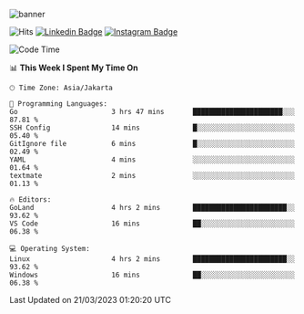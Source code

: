 ![banner](https://readme-typing-svg.herokuapp.com/?lines=Hello,+There!+👋;This+is+ryanbekhen....;Nice+to+meet+you!&center=false)

![Hits](https://hits.seeyoufarm.com/api/count/incr/badge.svg?url=https%3A%2F%2Fgithub.com%2Fryanbekhen%2Fhit-counter&count_bg=%2379C83D&title_bg=%23555555&icon=github.svg&icon_color=%23E7E7E7&title=Provile+views&edge_flat=true)
[![Linkedin Badge](https://img.shields.io/badge/-LinkedIn-0e76a8?style=flat-square&logo=Linkedin&logoColor=white)](https://linkedin.com/in/ryanbekhen)
[![Instagram Badge](https://img.shields.io/badge/-Instagram-e4405f?style=flat-square&logo=Instagram&logoColor=white)](https://instagram.com/ryanbekhen.dev/)

<!--START_SECTION:waka-->
![Code Time](http://img.shields.io/badge/Code%20Time-207%20hrs%2044%20mins-blue)

📊 **This Week I Spent My Time On** 

```text
🕑︎ Time Zone: Asia/Jakarta

💬 Programming Languages: 
Go                       3 hrs 47 mins       ██████████████████████░░░   87.81 % 
SSH Config               14 mins             █░░░░░░░░░░░░░░░░░░░░░░░░   05.40 % 
GitIgnore file           6 mins              █░░░░░░░░░░░░░░░░░░░░░░░░   02.49 % 
YAML                     4 mins              ░░░░░░░░░░░░░░░░░░░░░░░░░   01.64 % 
textmate                 2 mins              ░░░░░░░░░░░░░░░░░░░░░░░░░   01.13 % 

🔥 Editors: 
GoLand                   4 hrs 2 mins        ███████████████████████░░   93.62 % 
VS Code                  16 mins             ██░░░░░░░░░░░░░░░░░░░░░░░   06.38 % 

💻 Operating System: 
Linux                    4 hrs 2 mins        ███████████████████████░░   93.62 % 
Windows                  16 mins             ██░░░░░░░░░░░░░░░░░░░░░░░   06.38 % 
```


 Last Updated on 21/03/2023 01:20:20 UTC
<!--END_SECTION:waka-->
